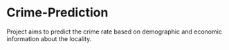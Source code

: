 # Crime-Prediction
Project aims to predict the crime rate based on demographic and economic information about the locality.
